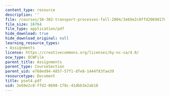 ```yaml
---
content_type: resource
description: ''
file: /courses/10-302-transport-processes-fall-2004/3e69e2c0ffd20698178c41dbb3e2ab18_pset4.pdf
file_size: 16764
file_type: application/pdf
hide_download: true
hide_download_original: null
learning_resource_types:
- Assignments
license: https://creativecommons.org/licenses/by-nc-sa/4.0/
ocw_type: OCWFile
parent_title: Assignments
parent_type: CourseSection
parent_uid: e768ed94-4857-57f1-dfe8-1444f83fae39
resourcetype: Document
title: pset4.pdf
uid: 3e69e2c0-ffd2-0698-178c-41dbb3e2ab18
---
```

